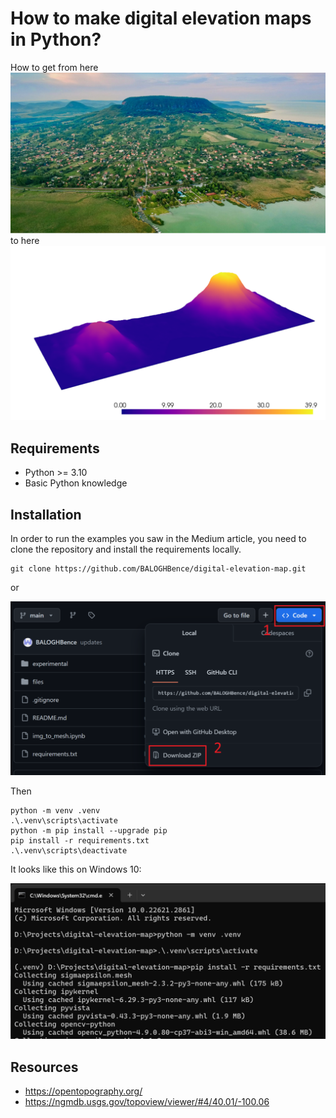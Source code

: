 # How to make digital elevation maps in Python?

How to get from here
![image](files/badacsony.png)
to here
![image](files/dem_pyvista.png)

## Requirements

- Python >= 3.10
- Basic Python knowledge

## Installation

In order to run the examples you saw in the Medium article, you need to clone the repository and install the requirements locally.

```console
git clone https://github.com/BALOGHBence/digital-elevation-map.git
```

or

![image](files/image.png)

Then

```console
python -m venv .venv
.\.venv\scripts\activate
python -m pip install --upgrade pip
pip install -r requirements.txt
.\.venv\scripts\deactivate
```

It looks like this on Windows 10:

![alt text](files/install_venv.png)

## Resources

- <https://opentopography.org/>
- <https://ngmdb.usgs.gov/topoview/viewer/#4/40.01/-100.06>
